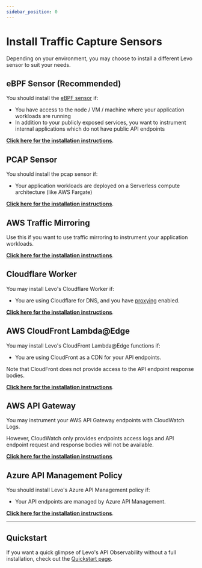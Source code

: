 ```yaml
---
sidebar_position: 0
---
```


# Install Traffic Capture Sensors

Depending on your environment, you may choose to install a different Levo sensor to suit your needs.

## eBPF Sensor (Recommended)
You should install the [eBPF sensor](/guides/key-concepts#ebpf-sensor) if:

- You have access to the node / VM / machine where your application workloads are running
- In addition to your publicly exposed services, you want to instrument internal applications which do not have public API endpoints

[**Click here for the installation instructions**](/install-traffic-capture-sensors/ebpf-sensor).

## PCAP Sensor
You should install the pcap sensor if:

- Your application workloads are deployed on a Serverless compute architecture (like AWS Fargate)

[**Click here for the installation instructions**](/install-traffic-capture-sensors/pcap-sensor).

## AWS Traffic Mirroring
Use this if you want to use traffic mirroring to instrument your application workloads.

[**Click here for the installation instructions**](/install-traffic-capture-sensors/aws-traffic-mirroring).

## Cloudflare Worker
You may install Levo's Cloudflare Worker if:

- You are using Cloudflare for DNS, and you have [proxying](https://developers.cloudflare.com/dns/manage-dns-records/reference/proxied-dns-records/) enabled.

[**Click here for the installation instructions**](/install-traffic-capture-sensors/cloudflare-worker).

## AWS CloudFront Lambda@Edge
You may install Levo's CloudFront Lambda@Edge functions if:

- You are using CloudFront as a CDN for your API endpoints.

Note that CloudFront does not provide access to the API endpoint response bodies.

[**Click here for the installation instructions**](/install-traffic-capture-sensors/aws-cloudfront).

## AWS API Gateway

You may instrument your AWS API Gateway endpoints with CloudWatch Logs.

However, CloudWatch only provides endpoints access logs and API endpoint request and response bodies will not be available.

[**Click here for the installation instructions**](/install-traffic-capture-sensors/aws-api-gateway).

## Azure API Management Policy
You should install Levo's Azure API Management policy if:

- Your API endpoints are managed by Azure API Management.

[**Click here for the installation instructions**](/install-traffic-capture-sensors/azure-api-management).

---

## Quickstart

If you want a quick glimpse of Levo's API Observability without a full installation, check out the [Quickstart page](/quickstart).
